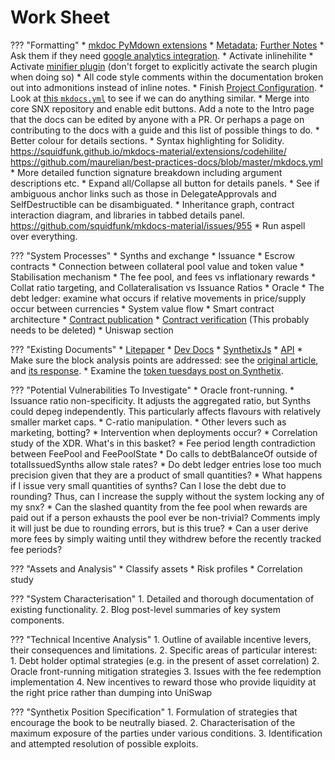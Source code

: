 # Work Sheet

??? "Formatting"
    * [mkdoc PyMdown extensions](https://facelessuser.github.io/pymdown-extensions/)
        * [Metadata](https://squidfunk.github.io/mkdocs-material/extensions/metadata/); [Further Notes](https://www.mkdocs.org/user-guide/writing-your-docs/#meta-data)
    * Ask them if they need [google analytics integration](https://squidfunk.github.io/mkdocs-material/getting-started/#google-analytics).
    * Activate inlinehilite
    * Activate [minifier plugin](https://squidfunk.github.io/mkdocs-material/getting-started/#plugins) (don't forget to explicitly activate the search plugin when doing so)
    * All code style comments within the documentation broken out into admonitions instead of inline notes.
    * Finish [Project Configuration](https://www.mkdocs.org/user-guide/configuration/).
    * Look at [this `mkdocs.yml`](https://github.com/squidfunk/mkdocs-material/blob/master/mkdocs.yml) to see if we can do anything similar.
    * Merge into core SNX repository and enable edit buttons. Add a note to the Intro page that the docs can be edited by anyone with a PR. Or perhaps a page on contributing to the docs with a guide and this list of possible things to do.
    * Better colour for details sections.
    * Syntax highlighting for Solidity. https://squidfunk.github.io/mkdocs-material/extensions/codehilite/ https://github.com/maurelian/best-practices-docs/blob/master/mkdocs.yml
    * More detailed function signature breakdown including argument descriptions etc.
    * Expand all/Collapse all button for details panels.
    * See if ambiguous anchor links such as those in DelegateApprovals and SelfDestructible can be disambiguated.
    * Inheritance graph, contract interaction diagram, and libraries in tabbed details panel. https://github.com/squidfunk/mkdocs-material/issues/955
    * Run aspell over everything.

??? "System Processes"
    * Synths and exchange
    * Issuance
    * Escrow contracts
    * Connection between collateral pool value and token value
    * Stabilisation mechanism
    * The fee pool, and fees vs inflationary rewards
    * Collat ratio targeting, and Collateralisation vs Issuance Ratios
    * Oracle
    * The debt ledger: examine what occurs if relative movements in price/supply occur between currencies
    * System value flow
    * Smart contract architecture
    * [Contract publication](https://github.com/Synthetixio/synthetix/tree/master/publish)
    * [Contract verification](https://github.com/Synthetixio/synthetix/blob/master/verifyContracts.md) (This probably needs to be deleted)
    * Uniswap section

??? "Existing Documents"
    * [Litepaper](https://www.synthetix.io/uploads/synthetix_litepaper.pdf)
    * [Dev Docs](https://developer.synthetix.io/api/docs/home.html)
    * [SynthetixJs](https://synthetixjs.synthetix.io/)
    * [API](https://developer.synthetix.io/api/docs/synthetix)
    * Make sure the block analysis points are addressed: see the [original article](https://www.theblockcrypto.com/2019/06/12/synthetix-synthetic-asset-issuance-protocol/), and [its response](https://blog.synthetix.io/response-to-the-block-analysis/).
    * Examine the [token tuesdays post on Synthetix](https://tokentuesdays.substack.com/p/synthetix).

??? "Potential Vulnerabilities To Investigate"
    * Oracle front-running.
    * Issuance ratio non-specificity. It adjusts the aggregated ratio, but Synths could depeg independently. This particularly affects flavours with relatively smaller market caps.
    * C-ratio manipulation.
    * Other levers such as marketing, botting?
    * Intervention when deployments occur?
    * Correlation study of the XDR. What's in this basket?
    * Fee period length contradiction between FeePool and FeePoolState
    * Do calls to debtBalanceOf outside of totalIssuedSynths allow stale rates?
    * Do debt ledger entries lose too much precision given that they are a product of small quantities?
    * What happens if I issue very small quantities of synths? Can I lose the debt due to rounding? Thus, can I increase the supply without the system locking any of my snx?
    * Can the slashed quantity from the fee pool when rewards are paid out if a person exhausts the pool ever be non-trivial? Comments imply it will just be due to rounding errors, but is this true?
    * Can a user derive more fees by simply waiting until they withdrew before the recently tracked fee periods? 

??? "Assets and Analysis"
    * Classify assets
    * Risk profiles
    * Correlation study

??? "System Characterisation"
    1. Detailed and thorough documentation of existing functionality.
    2. Blog post-level summaries of key system components.

??? "Technical Incentive Analysis"
    1. Outline of available incentive levers, their consequences and limitations.
    2. Specific areas of particular interest:
        1. Debt holder optimal strategies (e.g. in the present of asset correlation)
        2. Oracle front-running mitigation strategies
        3. Issues with the fee redemption implementation
        4. New incentives to reward those who provide liquidity at the right price rather than dumping into UniSwap

??? "Synthetix Position Specification"
    1. Formulation of strategies that encourage the book to be neutrally biased.
    2. Characterisation of the maximum exposure of the parties under various conditions.
    3. Identification and attempted resolution of possible exploits.
